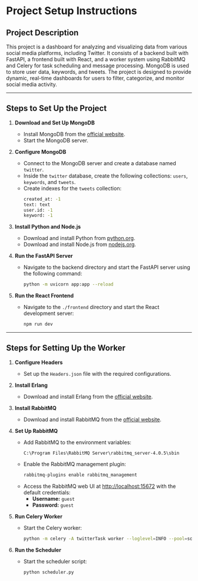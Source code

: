 # Project Setup Instructions

## Project Description

This project is a dashboard for analyzing and visualizing data from various social media platforms, including Twitter. It consists of a backend built with FastAPI, a frontend built with React, and a worker system using RabbitMQ and Celery for task scheduling and message processing. MongoDB is used to store user data, keywords, and tweets. The project is designed to provide dynamic, real-time dashboards for users to filter, categorize, and monitor social media activity.

---

## Steps to Set Up the Project

1. **Download and Set Up MongoDB**  
   - Install MongoDB from the [official website](https://www.mongodb.com/try/download/community).  
   - Start the MongoDB server.

2. **Configure MongoDB**  
   - Connect to the MongoDB server and create a database named `twitter`.  
   - Inside the `twitter` database, create the following collections: `users`, `keywords`, and `tweets`.  
   - Create indexes for the `tweets` collection:  
     ```bash
     created_at: -1
     text: text
     user.id: -1
     keyword: -1
     ```

3. **Install Python and Node.js**  
   - Download and install Python from [python.org](https://www.python.org/downloads/).  
   - Download and install Node.js from [nodejs.org](https://nodejs.org/).

4. **Run the FastAPI Server**  
   - Navigate to the backend directory and start the FastAPI server using the following command:  
     ```bash
     python -m uvicorn app:app --reload
     ```

5. **Run the React Frontend**  
   - Navigate to the `./frontend` directory and start the React development server:  
     ```bash
     npm run dev
     ```

---

## Steps for Setting Up the Worker

1. **Configure Headers**  
   - Set up the `Headers.json` file with the required configurations.

2. **Install Erlang**  
   - Download and install Erlang from the [official website](https://www.erlang.org/downloads).

3. **Install RabbitMQ**  
   - Download and install RabbitMQ from the [official website](https://www.rabbitmq.com/docs/install-windows).  

4. **Set Up RabbitMQ**  
   - Add RabbitMQ to the environment variables:  
     ```
     C:\Program Files\RabbitMQ Server\rabbitmq_server-4.0.5\sbin
     ```  
   - Enable the RabbitMQ management plugin:  
     ```bash
     rabbitmq-plugins enable rabbitmq_management
     ```  
   - Access the RabbitMQ web UI at [http://localhost:15672](http://localhost:15672) with the default credentials:  
     - **Username:** `guest`  
     - **Password:** `guest`

5. **Run Celery Worker**  
   - Start the Celery worker:  
     ```bash
     python -m celery -A twitterTask worker --loglevel=INFO --pool=solo
     ```

6. **Run the Scheduler**  
   - Start the scheduler script:  
     ```bash
     python scheduler.py
     ```

